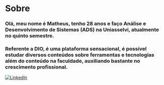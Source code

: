 # Sobre

### Olá, meu nome é Matheus, tenho 28 anos e faço Análise e Desenvolvimento de Sistemas (ADS) na Uniasselvi, atualmente no quinto semestre.

### Referente a **DIO**, é uma plataforma sensacional, é possível estudar diversos conteúdos sobre ferramentas e tecnologias além do conteúdo na faculdade, auxiliando bastante no crescimento profissional.

[![LinkedIn](https://img.shields.io/badge/LinkedIn-000000?style=for-the-badge&logo=linkedin&logoColor=white)](www.linkedin.com/in/matheus-maciel-k-m)
